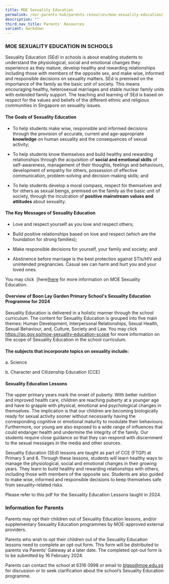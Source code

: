 ```yaml
---
title: MOE Sexuality Education
permalink: /our-parents-hub/parents-resources/moe-sexuality-education/
description: ""
third_nav_title: Parents' Resources
variant: markdown
---
```

### MOE SEXUALITY EDUCATION IN SCHOOLS

Sexuality Education (SEd) in schools is about enabling students to understand the physiological, social and emotional changes they experience as they mature, develop healthy and rewarding relationships including those with members of the opposite sex, and make wise, informed and responsible decisions on sexuality matters. SEd is premised on the importance of the family as the basic unit of society. This means encouraging healthy, heterosexual marriages and stable nuclear family units with extended family support. The teaching and learning of SEd is based on respect for the values and beliefs of the different ethnic and religious communities in Singapore on sexuality issues.

#### The Goals of Sexuality Education

* To help students make wise, responsible and informed decisions through the provision of accurate, current and age-appropriate **knowledge** on human sexuality and the consequences of sexual activity;

* To help students know themselves and build healthy and rewarding relationships through the acquisition of **social and emotional skills** of self-awareness, management of their thoughts, feelings and behaviours, development of empathy for others, possession of effective communication, problem-solving and decision-making skills; and

*	To help students develop a moral compass, respect for themselves and for others as sexual beings, premised on the family as the basic unit of society, through the inculcation of **positive mainstream values and attitudes** about sexuality. 

#### The Key Messages of Sexuality Education

* Love and respect yourself as you love and respect others;

* Build positive relationships based on love and respect (which are the foundation for strong families);

* Make responsible decisions for yourself, your family and society; and

* Abstinence before marriage is the best protection against STIs/HIV and unintended pregnancies. Casual sex can harm and hurt you and your loved ones.

You may click  [here][here](https://www.moe.gov.sg/education-in-sg/our-programmes/sexuality-education) for more information on MOE Sexuality Education. 

#### Overview of Boon Lay Garden Primary School's Sexuality Education Programme for 2024

Sexuality Education is delivered in a holistic manner through the school curriculum. The content for Sexuality Education is grouped into five main themes: Human Development, Interpersonal Relationships, Sexual Health, Sexual Behaviour, and, Culture, Society and Law. You may click https://go.gov.sg/moe-sexuality-education-scope for more information on the scope of Sexuality Education in the school curriculum.

#### The subjects that incorporate topics on sexuality include:

a. Science 

b. Character and Citizenship Education (CCE)

#### Sexuality Education Lessons

The upper primary years mark the onset of puberty. With better nutrition and improved health care, children are reaching puberty at a younger age and have to grapple with physical, emotional and psychological changes in themselves. The implication is that our children are becoming biologically ready for sexual activity sooner without necessarily having the corresponding cognitive or emotional maturity to modulate their behaviours. Furthermore, our young are also exposed to a wide range of influences that could endanger health and undermine the integrity of the family. Our students require close guidance so that they can respond with discernment to the sexual messages in the media and other sources. 

Sexuality Education (SEd) lessons are taught as part of CCE (FTGP) at Primary 5 and 6. Through these lessons, students will learn healthy ways to manage the physiological, social and emotional changes in their growing years. They learn to build healthy and rewarding relationships with others, including those with members of the opposite sex. Students are also guided to make wise, informed and responsible decisions to keep themselves safe from sexuality-related risks. 


Please refer to this pdf for the Sexuality Education Lessons taught in 2024.

[](/files/2024_Info_on_SEd_for_schs_website__Primary_Schools_.pdf)

### Information for Parents

Parents may opt their children out of Sexuality Education lessons, and/or supplementary Sexuality Education programmes by MOE-approved external providers. 

Parents who wish to opt their children out of the Sexuality Education lessons need to complete an opt-out form. This form will be distributed to parents via Parents’ Gateway at a later date. The completed opt-out form is to be submitted by 16 February 2024.

Parents can contact the school at 6316 0998 or email to blgps@moe.edu.sg for discussion or to seek clarification about the school’s Sexuality Education programme.